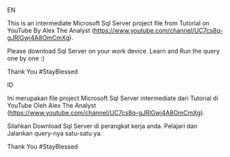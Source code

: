 EN

This is an intermediate Microsoft Sql Server project file from Tutorial on YouTube By Alex The Analyst (https://www.youtube.com/channel/UC7cs8q-gJRlGwj4A8OmCmXg).

Please download Sql Server on your work device.
Learn and Run the query one by one :)

Thank You
#StayBlessed

ID

Ini merupakan file project Microsoft Sql Server intermediate dari Tutorial di YouTube Oleh  Alex The Analyst (https://www.youtube.com/channel/UC7cs8q-gJRlGwj4A8OmCmXg).

Silahkan Download Sql Server di perangkat kerja anda.
Pelajari dan Jalankan query-nya satu-satu ya.

Thank You
#StayBlessed

